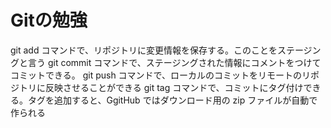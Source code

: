 # Gitの勉強

git add コマンドで、リポジトリに変更情報を保存する。このことをステージングと言う
git commit コマンドで、ステージングされた情報にコメントをつけてコミットできる。
git push コマンドで、ローカルのコミットをリモートのリポジトリに反映させることができる
git tag コマンドで、コミットにタグ付けできる。タグを追加すると、GgitHub ではダウンロード用の zip ファイルが自動で作られる
